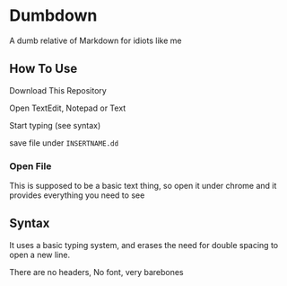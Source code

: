 # Dumbdown
A dumb relative of Markdown for idiots like me

## How To Use
Download This Repository

Open TextEdit, Notepad or Text

Start typing (see syntax)

save file under `INSERTNAME.dd`

### Open File
This is supposed to be a basic text thing, so open it under chrome and it provides everything you need to see

## Syntax

It uses a basic typing system, and erases the need for double spacing to open a new line.

There are no headers, No font, very barebones
